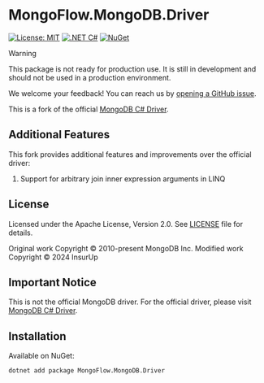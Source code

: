 ﻿# MongoFlow.MongoDB.Driver

[![License: MIT](https://img.shields.io/badge/License-Apache2.0-yellow.svg)](https://opensource.org/license/apache-2-0)
[![.NET C#](https://img.shields.io/badge/.NET-C%23-blue)](https://docs.microsoft.com/en-us/dotnet/csharp/)
[![NuGet](https://img.shields.io/nuget/v/MongoFlow.MongoDB.Driver)](https://www.nuget.org/packages/MongoFlow.MongoDB.Driver)

> [!WARNING]
> This package is not ready for production use. It is still in development and should not be used in a production environment.
>
> We welcome your feedback! You can reach us by [opening a GitHub issue](https://github.com/InsurUp/MongoFlow.MongoDB.Driver/issues).

This is a fork of the official [MongoDB C# Driver](https://github.com/mongodb/mongo-csharp-driver).

## Additional Features
This fork provides additional features and improvements over the official driver:

1. Support for arbitrary join inner expression arguments in LINQ

## License
Licensed under the Apache License, Version 2.0. See [LICENSE](LICENSE) file for details.

Original work Copyright © 2010-present MongoDB Inc.
Modified work Copyright © 2024 InsurUp

## Important Notice
This is not the official MongoDB driver. For the official driver, please visit [MongoDB C# Driver](https://github.com/mongodb/mongo-csharp-driver).

## Installation
Available on NuGet:
```bash
dotnet add package MongoFlow.MongoDB.Driver
```
